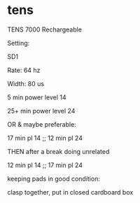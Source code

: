 # tens

TENS 7000 Rechargeable

Setting:

SD1

Rate: 64 hz

Width: 80 us

5 min power level 14

25+ min power level 24

OR & maybe preferable:

17 min pl 14 ;; 12 min pl 24

THEN after a break doing unrelated

12 min pl 14 ;; 17 min pl 24

keeping pads in good condition:

clasp together, put in closed cardboard box
